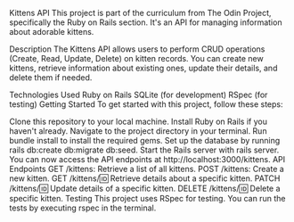 Kittens API
This project is part of the curriculum from The Odin Project, specifically the Ruby on Rails section. It's an API for managing information about adorable kittens.

Description
The Kittens API allows users to perform CRUD operations (Create, Read, Update, Delete) on kitten records. You can create new kittens, retrieve information about existing ones, update their details, and delete them if needed.

Technologies Used
Ruby on Rails
SQLite (for development)
RSpec (for testing)
Getting Started
To get started with this project, follow these steps:

Clone this repository to your local machine.
Install Ruby on Rails if you haven't already.
Navigate to the project directory in your terminal.
Run bundle install to install the required gems.
Set up the database by running rails db:create db:migrate db:seed.
Start the Rails server with rails server.
You can now access the API endpoints at http://localhost:3000/kittens.
API Endpoints
GET /kittens: Retrieve a list of all kittens.
POST /kittens: Create a new kitten.
GET /kittens/:id: Retrieve details about a specific kitten.
PATCH /kittens/:id: Update details of a specific kitten.
DELETE /kittens/:id: Delete a specific kitten.
Testing
This project uses RSpec for testing. You can run the tests by executing rspec in the terminal.

